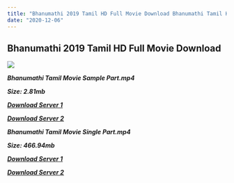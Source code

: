 ```yaml
---
title: "Bhanumathi 2019 Tamil HD Full Movie Download Bhanumathi Tamil HD Movie Download"
date: "2020-12-06"
---
```


## Bhanumathi 2019 Tamil HD Full Movie Download 

![](https://images.moviebuff.com/4eaf5b11-e89c-4bac-9b35-bd4d8763c408?w=1000)

**_Bhanumathi Tamil Movie Sample Part.mp4_**

**_Size: 2.81mb_**

**_[Download Server 1](http://dl2.tamilsrcg.xyz/load/2019/Bhanumathi/Bhanumathi{525e4ed8fa01f01a9103e1e2d0de788082fff3ddd3718eaf08f87fc8fd9b0ee6}20HDRip/Bhanumathi{525e4ed8fa01f01a9103e1e2d0de788082fff3ddd3718eaf08f87fc8fd9b0ee6}20704x300/Bhanumathi{525e4ed8fa01f01a9103e1e2d0de788082fff3ddd3718eaf08f87fc8fd9b0ee6}20(2019){525e4ed8fa01f01a9103e1e2d0de788082fff3ddd3718eaf08f87fc8fd9b0ee6}20HDRip{525e4ed8fa01f01a9103e1e2d0de788082fff3ddd3718eaf08f87fc8fd9b0ee6}20Sample{525e4ed8fa01f01a9103e1e2d0de788082fff3ddd3718eaf08f87fc8fd9b0ee6}20HD.mp4)_**

**_[Download Server 2](http://dl2.tamilsrcg.xyz/load/2019/Bhanumathi/Bhanumathi{525e4ed8fa01f01a9103e1e2d0de788082fff3ddd3718eaf08f87fc8fd9b0ee6}20HDRip/Bhanumathi{525e4ed8fa01f01a9103e1e2d0de788082fff3ddd3718eaf08f87fc8fd9b0ee6}20704x300/Bhanumathi{525e4ed8fa01f01a9103e1e2d0de788082fff3ddd3718eaf08f87fc8fd9b0ee6}20(2019){525e4ed8fa01f01a9103e1e2d0de788082fff3ddd3718eaf08f87fc8fd9b0ee6}20HDRip{525e4ed8fa01f01a9103e1e2d0de788082fff3ddd3718eaf08f87fc8fd9b0ee6}20Sample{525e4ed8fa01f01a9103e1e2d0de788082fff3ddd3718eaf08f87fc8fd9b0ee6}20HD.mp4)_**

**_Bhanumathi Tamil Movie Single Part.mp4_**

**_Size: 466.94mb_**

**_[Download Server 1](http://dl2.tamilsrcg.xyz/load/2019/Bhanumathi/Bhanumathi{525e4ed8fa01f01a9103e1e2d0de788082fff3ddd3718eaf08f87fc8fd9b0ee6}20HDRip/Bhanumathi{525e4ed8fa01f01a9103e1e2d0de788082fff3ddd3718eaf08f87fc8fd9b0ee6}20704x300/Bhanumathi{525e4ed8fa01f01a9103e1e2d0de788082fff3ddd3718eaf08f87fc8fd9b0ee6}20(2019){525e4ed8fa01f01a9103e1e2d0de788082fff3ddd3718eaf08f87fc8fd9b0ee6}20HDRip{525e4ed8fa01f01a9103e1e2d0de788082fff3ddd3718eaf08f87fc8fd9b0ee6}20HD.mp4)_**

**_[Download Server 2](http://dl2.tamilsrcg.xyz/load/2019/Bhanumathi/Bhanumathi{525e4ed8fa01f01a9103e1e2d0de788082fff3ddd3718eaf08f87fc8fd9b0ee6}20HDRip/Bhanumathi{525e4ed8fa01f01a9103e1e2d0de788082fff3ddd3718eaf08f87fc8fd9b0ee6}20704x300/Bhanumathi{525e4ed8fa01f01a9103e1e2d0de788082fff3ddd3718eaf08f87fc8fd9b0ee6}20(2019){525e4ed8fa01f01a9103e1e2d0de788082fff3ddd3718eaf08f87fc8fd9b0ee6}20HDRip{525e4ed8fa01f01a9103e1e2d0de788082fff3ddd3718eaf08f87fc8fd9b0ee6}20HD.mp4)_**
